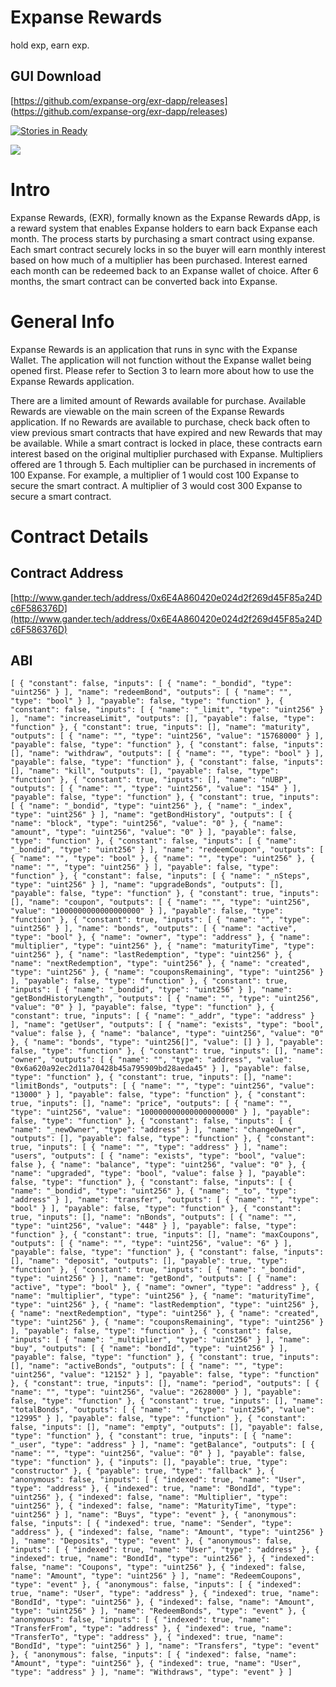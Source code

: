 # Expanse Rewards
hold exp, earn exp.

## GUI Download
[https://github.com/expanse-org/exr-dapp/releases]
(https://github.com/expanse-org/exr-dapp/releases)

[![Stories in Ready](https://badge.waffle.io/expanse-org/bond-dapp.png?label=ready&title=Ready)](http://waffle.io/expanse-org/bond-dapp)

![](https://github.com/expanse-org/exr-dapp/raw/master/app/public/img/EXR_Logo.png)

# Intro

Expanse Rewards, (EXR), formally known as the Expanse Rewards dApp, is a reward system that enables Expanse holders to earn back Expanse each month. The process starts by purchasing a smart contract using expanse. Each smart contract securely locks in so the buyer will earn monthly interest based on how much of a multiplier has been purchased. Interest earned each month can be redeemed back to an Expanse wallet of choice. After 6 months, the smart contract can be converted back into Expanse.

# General Info

Expanse Rewards is an application that runs in sync with the Expanse Wallet. The application will not function without the Expanse wallet being opened first. Please refer to Section 3 to learn more about how to use the Expanse Rewards application.

There are a limited amount of Rewards available for purchase.  Available Rewards are viewable on the main screen of the Expanse Rewards application. If no Rewards are available to purchase, check back often to view previous smart contracts that have expired and new Rewards that may be available. While a smart contract is locked in place, these contracts earn interest based on the original multiplier purchased with Expanse. Multipliers offered are 1 through 5.  Each multiplier can be purchased in increments of 100 Expanse. For example, a multiplier of 1 would cost 100 Expanse to secure the smart contract. A multiplier of 3 would cost 300 Expanse to secure a smart contract.

# Contract Details

## Contract Address
[http://www.gander.tech/address/0x6E4A860420e024d2f269d45F85a24Dc6F586376D](http://www.gander.tech/address/0x6E4A860420e024d2f269d45F85a24Dc6F586376D)

## ABI
```
[ { "constant": false, "inputs": [ { "name": "_bondid", "type": "uint256" } ], "name": "redeemBond", "outputs": [ { "name": "", "type": "bool" } ], "payable": false, "type": "function" }, { "constant": false, "inputs": [ { "name": "_limit", "type": "uint256" } ], "name": "increaseLimit", "outputs": [], "payable": false, "type": "function" }, { "constant": true, "inputs": [], "name": "maturity", "outputs": [ { "name": "", "type": "uint256", "value": "15768000" } ], "payable": false, "type": "function" }, { "constant": false, "inputs": [], "name": "withdraw", "outputs": [ { "name": "", "type": "bool" } ], "payable": false, "type": "function" }, { "constant": false, "inputs": [], "name": "kill", "outputs": [], "payable": false, "type": "function" }, { "constant": true, "inputs": [], "name": "nUBP", "outputs": [ { "name": "", "type": "uint256", "value": "154" } ], "payable": false, "type": "function" }, { "constant": true, "inputs": [ { "name": "_bondid", "type": "uint256" }, { "name": "_index", "type": "uint256" } ], "name": "getBondHistory", "outputs": [ { "name": "block", "type": "uint256", "value": "0" }, { "name": "amount", "type": "uint256", "value": "0" } ], "payable": false, "type": "function" }, { "constant": false, "inputs": [ { "name": "_bondid", "type": "uint256" } ], "name": "redeemCoupon", "outputs": [ { "name": "", "type": "bool" }, { "name": "", "type": "uint256" }, { "name": "", "type": "uint256" } ], "payable": false, "type": "function" }, { "constant": false, "inputs": [ { "name": "_nSteps", "type": "uint256" } ], "name": "upgradeBonds", "outputs": [], "payable": false, "type": "function" }, { "constant": true, "inputs": [], "name": "coupon", "outputs": [ { "name": "", "type": "uint256", "value": "1000000000000000000" } ], "payable": false, "type": "function" }, { "constant": true, "inputs": [ { "name": "", "type": "uint256" } ], "name": "bonds", "outputs": [ { "name": "active", "type": "bool" }, { "name": "owner", "type": "address" }, { "name": "multiplier", "type": "uint256" }, { "name": "maturityTime", "type": "uint256" }, { "name": "lastRedemption", "type": "uint256" }, { "name": "nextRedemption", "type": "uint256" }, { "name": "created", "type": "uint256" }, { "name": "couponsRemaining", "type": "uint256" } ], "payable": false, "type": "function" }, { "constant": true, "inputs": [ { "name": "_bondid", "type": "uint256" } ], "name": "getBondHistoryLength", "outputs": [ { "name": "", "type": "uint256", "value": "0" } ], "payable": false, "type": "function" }, { "constant": true, "inputs": [ { "name": "_addr", "type": "address" } ], "name": "getUser", "outputs": [ { "name": "exists", "type": "bool", "value": false }, { "name": "balance", "type": "uint256", "value": "0" }, { "name": "bonds", "type": "uint256[]", "value": [] } ], "payable": false, "type": "function" }, { "constant": true, "inputs": [], "name": "owner", "outputs": [ { "name": "", "type": "address", "value": "0x6a620a92ec2d11a70428b45a795909bd28aeda45" } ], "payable": false, "type": "function" }, { "constant": true, "inputs": [], "name": "limitBonds", "outputs": [ { "name": "", "type": "uint256", "value": "13000" } ], "payable": false, "type": "function" }, { "constant": true, "inputs": [], "name": "price", "outputs": [ { "name": "", "type": "uint256", "value": "100000000000000000000" } ], "payable": false, "type": "function" }, { "constant": false, "inputs": [ { "name": "_newOwner", "type": "address" } ], "name": "changeOwner", "outputs": [], "payable": false, "type": "function" }, { "constant": true, "inputs": [ { "name": "", "type": "address" } ], "name": "users", "outputs": [ { "name": "exists", "type": "bool", "value": false }, { "name": "balance", "type": "uint256", "value": "0" }, { "name": "upgraded", "type": "bool", "value": false } ], "payable": false, "type": "function" }, { "constant": false, "inputs": [ { "name": "_bondid", "type": "uint256" }, { "name": "_to", "type": "address" } ], "name": "transfer", "outputs": [ { "name": "", "type": "bool" } ], "payable": false, "type": "function" }, { "constant": true, "inputs": [], "name": "nBonds", "outputs": [ { "name": "", "type": "uint256", "value": "448" } ], "payable": false, "type": "function" }, { "constant": true, "inputs": [], "name": "maxCoupons", "outputs": [ { "name": "", "type": "uint256", "value": "6" } ], "payable": false, "type": "function" }, { "constant": false, "inputs": [], "name": "deposit", "outputs": [], "payable": true, "type": "function" }, { "constant": true, "inputs": [ { "name": "_bondid", "type": "uint256" } ], "name": "getBond", "outputs": [ { "name": "active", "type": "bool" }, { "name": "owner", "type": "address" }, { "name": "multiplier", "type": "uint256" }, { "name": "maturityTime", "type": "uint256" }, { "name": "lastRedemption", "type": "uint256" }, { "name": "nextRedemption", "type": "uint256" }, { "name": "created", "type": "uint256" }, { "name": "couponsRemaining", "type": "uint256" } ], "payable": false, "type": "function" }, { "constant": false, "inputs": [ { "name": "_multiplier", "type": "uint256" } ], "name": "buy", "outputs": [ { "name": "bondId", "type": "uint256" } ], "payable": false, "type": "function" }, { "constant": true, "inputs": [], "name": "activeBonds", "outputs": [ { "name": "", "type": "uint256", "value": "12152" } ], "payable": false, "type": "function" }, { "constant": true, "inputs": [], "name": "period", "outputs": [ { "name": "", "type": "uint256", "value": "2628000" } ], "payable": false, "type": "function" }, { "constant": true, "inputs": [], "name": "totalBonds", "outputs": [ { "name": "", "type": "uint256", "value": "12995" } ], "payable": false, "type": "function" }, { "constant": false, "inputs": [], "name": "empty", "outputs": [], "payable": false, "type": "function" }, { "constant": true, "inputs": [ { "name": "_user", "type": "address" } ], "name": "getBalance", "outputs": [ { "name": "", "type": "uint256", "value": "0" } ], "payable": false, "type": "function" }, { "inputs": [], "payable": true, "type": "constructor" }, { "payable": true, "type": "fallback" }, { "anonymous": false, "inputs": [ { "indexed": true, "name": "User", "type": "address" }, { "indexed": true, "name": "BondId", "type": "uint256" }, { "indexed": false, "name": "Multiplier", "type": "uint256" }, { "indexed": false, "name": "MaturityTime", "type": "uint256" } ], "name": "Buys", "type": "event" }, { "anonymous": false, "inputs": [ { "indexed": true, "name": "Sender", "type": "address" }, { "indexed": false, "name": "Amount", "type": "uint256" } ], "name": "Deposits", "type": "event" }, { "anonymous": false, "inputs": [ { "indexed": true, "name": "User", "type": "address" }, { "indexed": true, "name": "BondId", "type": "uint256" }, { "indexed": false, "name": "Coupons", "type": "uint256" }, { "indexed": false, "name": "Amount", "type": "uint256" } ], "name": "RedeemCoupons", "type": "event" }, { "anonymous": false, "inputs": [ { "indexed": true, "name": "User", "type": "address" }, { "indexed": true, "name": "BondId", "type": "uint256" }, { "indexed": false, "name": "Amount", "type": "uint256" } ], "name": "RedeemBonds", "type": "event" }, { "anonymous": false, "inputs": [ { "indexed": true, "name": "TransferFrom", "type": "address" }, { "indexed": true, "name": "TransferTo", "type": "address" }, { "indexed": true, "name": "BondId", "type": "uint256" } ], "name": "Transfers", "type": "event" }, { "anonymous": false, "inputs": [ { "indexed": false, "name": "Amount", "type": "uint256" }, { "indexed": true, "name": "User", "type": "address" } ], "name": "Withdraws", "type": "event" } ]
```

